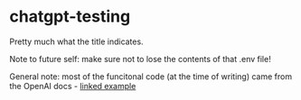# chatgpt-testing

Pretty much what the title indicates.

Note to future self: make sure not to lose the contents of that .env file!

General note: most of the funcitonal code (at the time of writing) came from the OpenAI docs - [linked example](https://platform.openai.com/docs/guides/streaming-responses?api-mode=chat&lang=javascript)
